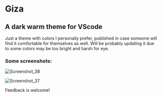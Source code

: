 # Giza
## A dark warm theme for VScode

Just a theme with colors I personally prefer, published in case someone will find it comfortable for themselves as well. Will be probably updating it due to some colors may be too bright and harsh for eye.

### Some screenshots: 

![Screenshot_38](https://github.com/Svygzhryr/Giza/assets/80585863/1de47b78-c45a-43f8-9e9f-e767587149e7)

![Screenshot_37](https://github.com/Svygzhryr/Giza/assets/80585863/07bd9d82-d97d-4349-8615-ef047928edd2)

Feedback is welcome!
